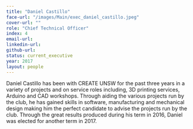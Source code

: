 ```yaml
---
title: "Daniel Castillo"
face-url: "/images/Main/exec_daniel_castillo.jpeg"
cover-url: ""
role: "Chief Technical Officer"
index: 4
email-url:
linkedin-url:
github-url:
status: current_executive
year: 2017
layout: people
---
```

Daniel Castillo has been with CREATE UNSW for the past three years in a variety of projects and on service roles including, 3D printing services, Arduino and CAD workshops. Through aiding the various projects run by the club, he has gained skills in software, manufacturing and mechanical design making him the perfect candidate to advise the projects run by the club. Through the great results produced during his term in 2016, Daniel was elected for another term in 2017.
